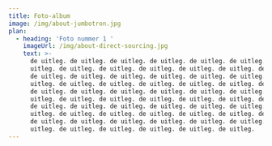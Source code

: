 ```yaml
---
title: Foto-album
image: /img/about-jumbotron.jpg
plan:
  - heading: 'Foto nummer 1 '
    imageUrl: /img/about-direct-sourcing.jpg
    text: >-
      de uitleg. de uitleg. de uitleg. de uitleg. de uitleg. de uitleg. de
      uitleg. de uitleg. de uitleg. de uitleg. de uitleg. de uitleg. de uitleg.
      de uitleg. de uitleg. de uitleg. de uitleg. de uitleg. de uitleg. de
      uitleg. de uitleg. de uitleg. de uitleg. de uitleg. de uitleg. de uitleg.
      de uitleg. de uitleg. de uitleg. de uitleg. de uitleg. de uitleg. de
      uitleg. de uitleg. de uitleg. de uitleg. de uitleg. de uitleg. de uitleg.
      de uitleg. de uitleg. de uitleg. de uitleg. de uitleg. de uitleg. de
      uitleg. de uitleg. de uitleg. de uitleg. de uitleg. de uitleg. de uitleg.
      de uitleg. de uitleg. de uitleg. de uitleg. de uitleg. de uitleg. de
      uitleg. de uitleg. de uitleg. de uitleg. de uitleg. de uitleg.
---
```


